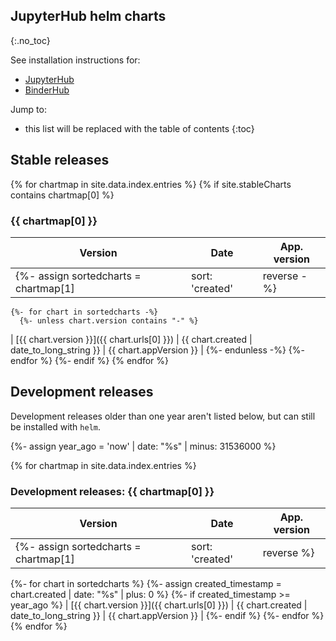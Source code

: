 ## JupyterHub helm charts
{:.no_toc}

See installation instructions for:

- [JupyterHub](https://zero-to-jupyterhub.readthedocs.io)
- [BinderHub](https://binderhub.readthedocs.io)

Jump to:

- this list will be replaced with the table of contents
{:toc}


## Stable releases

{% for chartmap in site.data.index.entries %}
  {% if site.stableCharts contains chartmap[0] %}
### {{ chartmap[0] }}

| Version | Date | App. version |
|---------|------|---------------------|
    {%- assign sortedcharts = chartmap[1] | sort: 'created' | reverse -%}
    {%- for chart in sortedcharts -%}
      {%- unless chart.version contains "-" %}
| [{{ chart.version }}]({{ chart.urls[0] }}) | {{ chart.created | date_to_long_string }} | {{ chart.appVersion }} |
      {%- endunless -%}
    {%- endfor %}
  {%- endif %}
{% endfor %}

## Development releases

Development releases older than one year aren't listed below,
but can still be installed with `helm`.

{%- assign year_ago = 'now' | date: "%s" | minus: 31536000 %}

{% for chartmap in site.data.index.entries %}
### Development releases: {{ chartmap[0] }}

| Version | Date | App. version |
|---------|------|---------------------|
  {%- assign sortedcharts = chartmap[1] | sort: 'created' | reverse %}
  {%- for chart in sortedcharts %}
    {%- assign created_timestamp = chart.created | date: "%s" | plus: 0 %}
    {%- if created_timestamp >= year_ago %}
| [{{ chart.version }}]({{ chart.urls[0] }}) | {{ chart.created | date_to_long_string }} | {{ chart.appVersion }} |
    {%- endif %}
  {%- endfor %}
{% endfor %}
